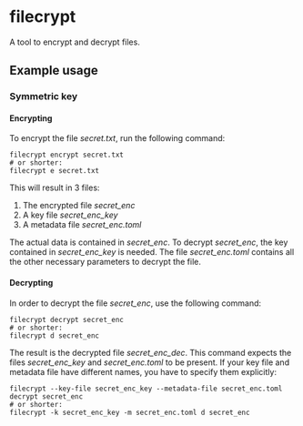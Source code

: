 # filecrypt

A tool to encrypt and decrypt files.

## Example usage

### Symmetric key

#### Encrypting

To encrypt the file *secret.txt*, run the following command:

```shell
filecrypt encrypt secret.txt
# or shorter:
filecrypt e secret.txt
```

This will result in 3 files:

1. The encrypted file *secret_enc*
2. A key file *secret_enc_key*
3. A metadata file *secret_enc.toml*

The actual data is contained in *secret_enc*.
To decrypt *secret_enc*, the key contained in *secret_enc_key* is needed.
The file *secret_enc.toml* contains all the other necessary parameters to decrypt the file.

#### Decrypting

In order to decrypt the file *secret_enc*, use the following command:

```shell
filecrypt decrypt secret_enc
# or shorter:
filecrypt d secret_enc
```

The result is the decrypted file *secret_enc_dec*.
This command expects the files *secret_enc_key* and *secret_enc.toml* to be present.
If your key file and metadata file have different names, you have to specify them explicitly:

```shell
filecrypt --key-file secret_enc_key --metadata-file secret_enc.toml decrypt secret_enc
# or shorter:
filecrypt -k secret_enc_key -m secret_enc.toml d secret_enc
```
